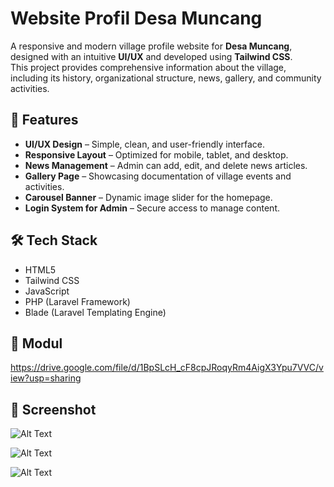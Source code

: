 # Website Profil Desa Muncang

A responsive and modern village profile website for **Desa Muncang**, designed with an intuitive **UI/UX** and developed using **Tailwind CSS**.  
This project provides comprehensive information about the village, including its history, organizational structure, news, gallery, and community activities.

## 🚀 Features
- **UI/UX Design** – Simple, clean, and user-friendly interface.
- **Responsive Layout** – Optimized for mobile, tablet, and desktop.
- **News Management** – Admin can add, edit, and delete news articles.
- **Gallery Page** – Showcasing documentation of village events and activities.
- **Carousel Banner** – Dynamic image slider for the homepage.
- **Login System for Admin** – Secure access to manage content.

## 🛠️ Tech Stack
- HTML5
- Tailwind CSS
- JavaScript
- PHP (Laravel Framework)
- Blade (Laravel Templating Engine)

## 📄 Modul
https://drive.google.com/file/d/1BpSLcH_cF8cpJRoqyRm4AigX3Ypu7VVC/view?usp=sharing

## 📸 Screenshot
![Alt Text](https://drive.google.com/uc?export=view&id=1fOQdBoTTQLE3A_L_66RkqoGXDAF1SINR)

![Alt Text](https://drive.google.com/uc?export=view&id=1QVucsrSWRLc81MY4nkbaT9HbAGuXyYfZ)

![Alt Text](https://drive.google.com/uc?export=view&id=1C7E7bgW-tAXWp832UXdu3-kPNwJNb3wL)

